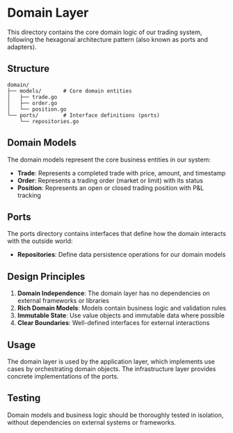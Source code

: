 # Domain Layer

This directory contains the core domain logic of our trading system, following the hexagonal architecture pattern (also known as ports and adapters).

## Structure

```
domain/
├── models/       # Core domain entities
│   ├── trade.go
│   ├── order.go
│   └── position.go
└── ports/        # Interface definitions (ports)
    └── repositories.go
```

## Domain Models

The domain models represent the core business entities in our system:

- **Trade**: Represents a completed trade with price, amount, and timestamp
- **Order**: Represents a trading order (market or limit) with its status
- **Position**: Represents an open or closed trading position with P&L tracking

## Ports

The ports directory contains interfaces that define how the domain interacts with the outside world:

- **Repositories**: Define data persistence operations for our domain models

## Design Principles

1. **Domain Independence**: The domain layer has no dependencies on external frameworks or libraries
2. **Rich Domain Models**: Models contain business logic and validation rules
3. **Immutable State**: Use value objects and immutable data where possible
4. **Clear Boundaries**: Well-defined interfaces for external interactions

## Usage

The domain layer is used by the application layer, which implements use cases by orchestrating domain objects. The infrastructure layer provides concrete implementations of the ports.

## Testing

Domain models and business logic should be thoroughly tested in isolation, without dependencies on external systems or frameworks. 
